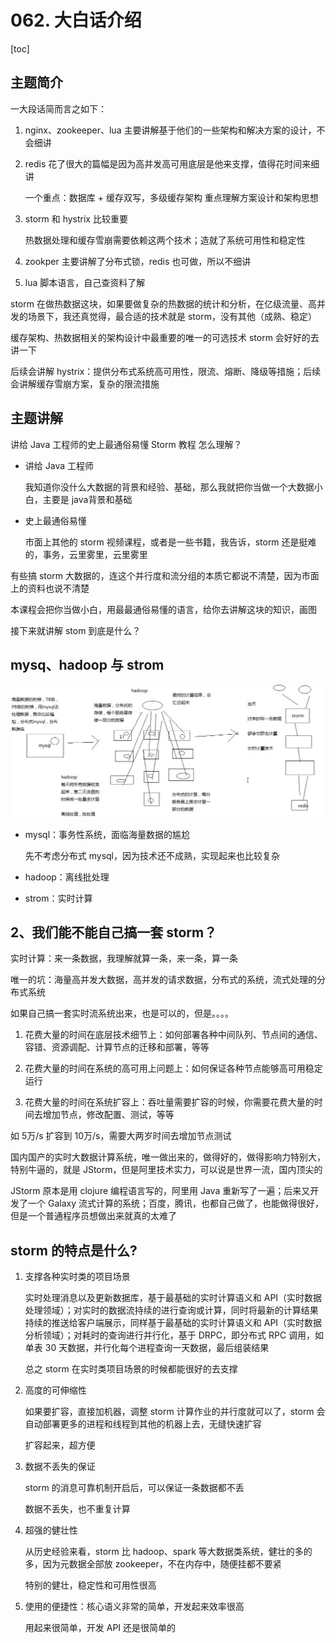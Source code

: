 # 062. 大白话介绍
[toc]

## 主题简介
一大段话简而言之如下：

1. nginx、zookeeper、lua 主要讲解基于他们的一些架构和解决方案的设计，不会细讲
2. redis 花了很大的篇幅是因为高并发高可用底层是他来支撑，值得花时间来细讲

    一个重点：数据库 + 缓存双写，多级缓存架构 重点理解方案设计和架构思想
3. storm 和 hystrix 比较重要

    热数据处理和缓存雪崩需要依赖这两个技术；造就了系统可用性和稳定性

4. zookper 主要讲解了分布式锁，redis 也可做，所以不细讲
5. lua 脚本语言，自己查资料了解

storm 在做热数据这块，如果要做复杂的热数据的统计和分析，在亿级流量、高并发的场景下，我还真觉得，最合适的技术就是 storm，没有其他（成熟、稳定）

缓存架构、热数据相关的架构设计中最重要的唯一的可选技术 storm 会好好的去讲一下

后续会讲解 hystrix：提供分布式系统高可用性，限流、熔断、降级等措施；后续会讲解缓存雪崩方案，复杂的限流措施

## 主题讲解
讲给 Java 工程师的史上最通俗易懂 Storm 教程 怎么理解？

- 讲给 Java 工程师

    我知道你没什么大数据的背景和经验、基础，那么我就把你当做一个大数据小白，主要是 java背景和基础

- 史上最通俗易懂

    市面上其他的 storm 视频课程，或者是一些书籍，我告诉，storm 还是挺难的，事务，云里雾里，云里雾里

有些搞 storm 大数据的，连这个并行度和流分组的本质它都说不清楚，因为市面上的资料也说不清楚

本课程会把你当做小白，用最最通俗易懂的语言，给你去讲解这块的知识，画图

接下来就讲解 stom 到底是什么？

## mysq、hadoop 与 strom
![](./assets/markdown-img-paste-20190515213839612.png)

- mysql：事务性系统，面临海量数据的尴尬

    先不考虑分布式 mysql，因为技术还不成熟，实现起来也比较复杂
- hadoop：离线批处理
- strom：实时计算

## 2、我们能不能自己搞一套 storm？

实时计算：来一条数据，我理解就算一条，来一条，算一条

唯一的坑：海量高并发大数据，高并发的请求数据，分布式的系统，流式处理的分布式系统

如果自己搞一套实时流系统出来，也是可以的，但是。。。。

1. 花费大量的时间在底层技术细节上：如何部署各种中间队列、节点间的通信、容错、资源调配、计算节点的迁移和部署，等等

2. 花费大量的时间在系统的高可用上问题上：如何保证各种节点能够高可用稳定运行

3. 花费大量的时间在系统扩容上：吞吐量需要扩容的时候，你需要花费大量的时间去增加节点，修改配置、测试，等等

  如 5万/s 扩容到 10万/s，需要大两岁时间去增加节点测试

国内国产的实时大数据计算系统，唯一做出来的，做得好的，做得影响力特别大，特别牛逼的，就是 JStorm，但是阿里技术实力，可以说是世界一流，国内顶尖的

JStorm 原本是用 clojure 编程语言写的，阿里用 Java 重新写了一遍；后来又开发了一个 Galaxy 流式计算的系统；百度，腾讯，也都自己做了，也能做得很好，
但是一个普通程序员想做出来就真的太难了

## storm 的特点是什么?

1. 支撑各种实时类的项目场景

    实时处理消息以及更新数据库，基于最基础的实时计算语义和 API（实时数据处理领域）；对实时的数据流持续的进行查询或计算，同时将最新的计算结果持续的推送给客户端展示，同样基于最基础的实时计算语义和 API（实时数据分析领域）；对耗时的查询进行并行化，基于 DRPC，即分布式 RPC 调用，如单表 30 天数据，并行化每个进程查询一天数据，最后组装结果

    总之 storm 在实时类项目场景的时候都能很好的去支撑
2. 高度的可伸缩性

    如果要扩容，直接加机器，调整 storm 计算作业的并行度就可以了，storm 会自动部署更多的进程和线程到其他的机器上去，无缝快速扩容

    扩容起来，超方便
3. 数据不丢失的保证

    storm 的消息可靠机制开启后，可以保证一条数据都不丢

    数据不丢失，也不重复计算
4. 超强的健壮性

    从历史经验来看，storm 比 hadoop、spark 等大数据类系统，健壮的多的多，因为元数据全部放 zookeeper，不在内存中，随便挂都不要紧

    特别的健壮，稳定性和可用性很高
5. 使用的便捷性：核心语义非常的简单，开发起来效率很高

    用起来很简单，开发 API 还是很简单的
